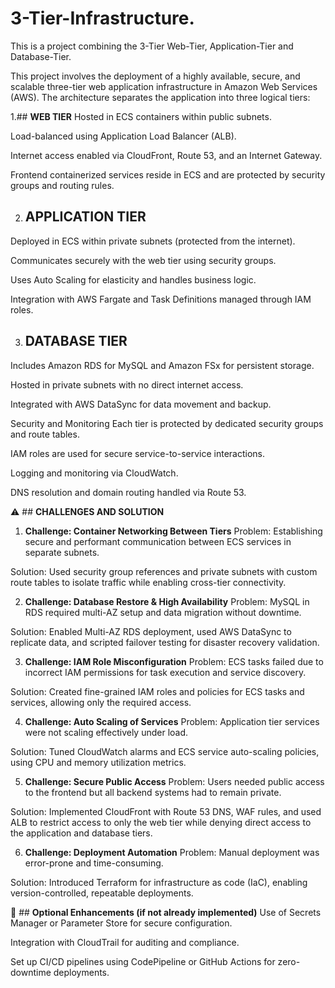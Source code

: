 # 3-Tier-Infrastructure.
This is a project combining the 3-Tier Web-Tier, Application-Tier and Database-Tier.

This project involves the deployment of a highly available, secure, and scalable three-tier web application infrastructure in Amazon Web Services (AWS). The architecture separates the application into three logical tiers:

1.## **WEB TIER**
Hosted in ECS containers within public subnets.

Load-balanced using Application Load Balancer (ALB).

Internet access enabled via CloudFront, Route 53, and an Internet Gateway.

Frontend containerized services reside in ECS and are protected by security groups and routing rules.

2. ## **APPLICATION TIER**
Deployed in ECS within private subnets (protected from the internet).

Communicates securely with the web tier using security groups.

Uses Auto Scaling for elasticity and handles business logic.

Integration with AWS Fargate and Task Definitions managed through IAM roles.

3. ## **DATABASE TIER**
Includes Amazon RDS for MySQL and Amazon FSx for persistent storage.

Hosted in private subnets with no direct internet access.

Integrated with AWS DataSync for data movement and backup.

Security and Monitoring
Each tier is protected by dedicated security groups and route tables.

IAM roles are used for secure service-to-service interactions.

Logging and monitoring via CloudWatch.

DNS resolution and domain routing handled via Route 53.

⚠️ ## **CHALLENGES AND SOLUTION**
1. **Challenge: Container Networking Between Tiers**
Problem: Establishing secure and performant communication between ECS services in separate subnets.

Solution: Used security group references and private subnets with custom route tables to isolate traffic while enabling cross-tier connectivity.

2. **Challenge: Database Restore & High Availability**
Problem: MySQL in RDS required multi-AZ setup and data migration without downtime.

Solution: Enabled Multi-AZ RDS deployment, used AWS DataSync to replicate data, and scripted failover testing for disaster recovery validation.

3. **Challenge: IAM Role Misconfiguration**
Problem: ECS tasks failed due to incorrect IAM permissions for task execution and service discovery.

Solution: Created fine-grained IAM roles and policies for ECS tasks and services, allowing only the required access.

4. **Challenge: Auto Scaling of Services**
Problem: Application tier services were not scaling effectively under load.

Solution: Tuned CloudWatch alarms and ECS service auto-scaling policies, using CPU and memory utilization metrics.

5. **Challenge: Secure Public Access**
Problem: Users needed public access to the frontend but all backend systems had to remain private.

Solution: Implemented CloudFront with Route 53 DNS, WAF rules, and used ALB to restrict access to only the web tier while denying direct access to the application and database tiers.

6. **Challenge: Deployment Automation**
Problem: Manual deployment was error-prone and time-consuming.

Solution: Introduced Terraform for infrastructure as code (IaC), enabling version-controlled, repeatable deployments.

🧩 ## **Optional Enhancements (if not already implemented)**
Use of Secrets Manager or Parameter Store for secure configuration.

Integration with CloudTrail for auditing and compliance.

Set up CI/CD pipelines using CodePipeline or GitHub Actions for zero-downtime deployments.



